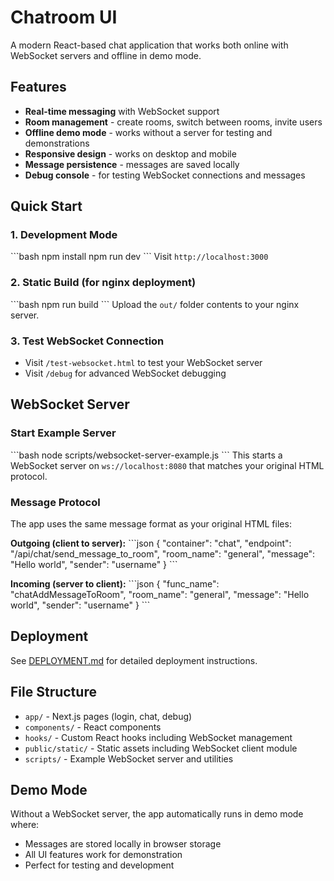 # Chatroom UI

A modern React-based chat application that works both online with WebSocket servers and offline in demo mode.

## Features

- **Real-time messaging** with WebSocket support
- **Room management** - create rooms, switch between rooms, invite users
- **Offline demo mode** - works without a server for testing and demonstrations
- **Responsive design** - works on desktop and mobile
- **Message persistence** - messages are saved locally
- **Debug console** - for testing WebSocket connections and messages

## Quick Start

### 1. Development Mode
\`\`\`bash
npm install
npm run dev
\`\`\`
Visit `http://localhost:3000`

### 2. Static Build (for nginx deployment)
\`\`\`bash
npm run build
\`\`\`
Upload the `out/` folder contents to your nginx server.

### 3. Test WebSocket Connection
- Visit `/test-websocket.html` to test your WebSocket server
- Visit `/debug` for advanced WebSocket debugging

## WebSocket Server

### Start Example Server
\`\`\`bash
node scripts/websocket-server-example.js
\`\`\`
This starts a WebSocket server on `ws://localhost:8080` that matches your original HTML protocol.

### Message Protocol
The app uses the same message format as your original HTML files:

**Outgoing (client to server):**
\`\`\`json
{
  "container": "chat",
  "endpoint": "/api/chat/send_message_to_room",
  "room_name": "general",
  "message": "Hello world",
  "sender": "username"
}
\`\`\`

**Incoming (server to client):**
\`\`\`json
{
  "func_name": "chatAddMessageToRoom",
  "room_name": "general",
  "message": "Hello world",
  "sender": "username"
}
\`\`\`

## Deployment

See [DEPLOYMENT.md](./DEPLOYMENT.md) for detailed deployment instructions.

## File Structure

- `app/` - Next.js pages (login, chat, debug)
- `components/` - React components
- `hooks/` - Custom React hooks including WebSocket management
- `public/static/` - Static assets including WebSocket client module
- `scripts/` - Example WebSocket server and utilities

## Demo Mode

Without a WebSocket server, the app automatically runs in demo mode where:
- Messages are stored locally in browser storage
- All UI features work for demonstration
- Perfect for testing and development
